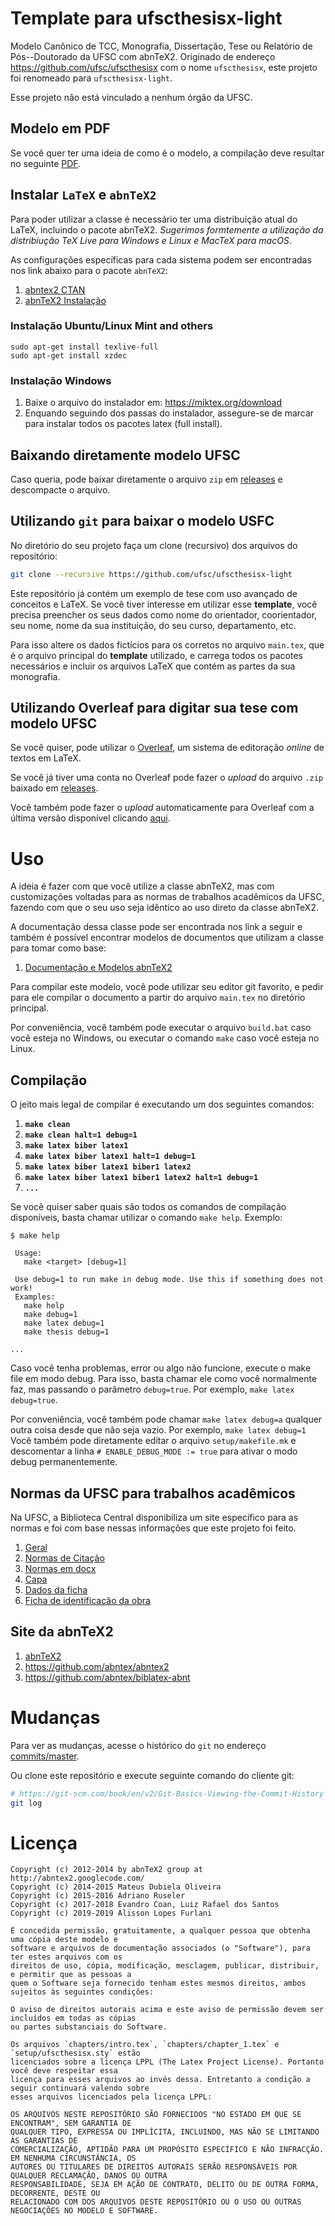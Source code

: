 # Template para ufscthesisx-light

Modelo Canônico de TCC,
Monografia,  Dissertação,
Tese ou Relatório de Pós--Doutorado da UFSC com abnTeX2.
Originado de endereço https://github.com/ufsc/ufscthesisx com o nome `ufscthesisx`,
este projeto foi renomeado para `ufscthesisx-light`.

Esse projeto não está vinculado a nenhum órgão da UFSC.

## Modelo em PDF

Se você quer ter uma ideia de como é o modelo,
a compilação deve resultar no seguinte [PDF](../../../ufscthesisx-images/blob/master/pdf_exemplo_completo_light.pdf).


## Instalar `LaTeX` e `abnTeX2`

Para poder utilizar a classe é necessário ter uma distribuição atual do LaTeX,
incluindo o pacote abnTeX2.
*Sugerimos formtemente a utilização da distribiução TeX Live para Windows e Linux e MacTeX para macOS*.

As configurações específicas para cada sistema podem ser encontradas nos link abaixo para o pacote `abnTeX2`:
1. [abntex2 CTAN](http://www.ctan.org/pkg/abntex2)
1. [abnTeX2 Instalação](https://github.com/abntex/abntex2/wiki/Instalacao)


### Instalação Ubuntu/Linux Mint and others

```
sudo apt-get install texlive-full
sudo apt-get install xzdec
```


### Instalação Windows

1. Baixe o arquivo do instalador em: https://miktex.org/download
1. Enquando seguindo dos passas do instalador,
   assegure-se de marcar para instalar todos os pacotes latex (full install).


## Baixando diretamente modelo UFSC

Caso queria,
pode baixar diretamente o arquivo `zip` em [releases](../../releases) e descompacte o arquivo.


## Utilizando `git` para baixar o modelo USFC

No diretório do seu projeto faça um clone (recursivo) dos arquivos do repositório:
```bash
git clone --recursive https://github.com/ufsc/ufscthesisx-light
```

Este repositório já contém um exemplo de tese com uso avançado de conceitos e LaTeX.
Se você tiver interesse em utilizar esse **template**,
você precisa preencher os seus dados como nome do orientador,
coorientador, seu nome,
nome da sua instituição,
do seu curso, departamento,
etc.

Para isso altere os dados fictícios para os corretos no arquivo `main.tex`,
que é o arquivo principal do **template** utilizado,
e carrega todos os pacotes necessários e incluir os arquivos LaTeX que contém as partes da sua monografia.


## Utilizando Overleaf para digitar sua tese com modelo UFSC

Se você quiser,
pode utilizar o [Overleaf](https://www.overleaf.com),
um sistema de editoração *online* de textos em LaTeX.

Se você já tiver uma conta no Overleaf pode fazer o *upload* do arquivo `.zip` baixado em [releases](../../releases).

Você também pode fazer o *upload* automaticamente para Overleaf com a última versão disponível clicando
[aqui](https://overleaf.com/docs?snip_uri=https://github.com/UFSC/ufscthesisx-light/releases/latest/download/ufscthesisx-light.zip).


# Uso

A ideia é fazer com que você utilize a classe abnTeX2,
mas com customizações voltadas para as normas de trabalhos acadêmicos da UFSC,
fazendo com que o seu uso seja idêntico ao uso direto da classe abnTeX2.

A documentação dessa classe pode ser encontrada nos link a seguir e também é possível
encontrar modelos de documentos que utilizam a classe para tomar como base:
1. [Documentação e Modelos abnTeX2](https://www.ctan.org/pkg/abntex2)

Para compilar este modelo,
você pode utilizar seu editor git favorito,
e pedir para ele compilar o documento a partir do arquivo `main.tex` no diretório principal.

Por conveniência,
você também pode executar o arquivo `build.bat` caso você esteja no Windows,
ou executar o comando `make` caso você esteja no Linux.


## Compilação

O jeito mais legal de compilar é executando um dos seguintes comandos:
1. **`make clean`**
1. **`make clean halt=1 debug=1`**
1. **`make latex biber latex1`**
1. **`make latex biber latex1 halt=1 debug=1`**
1. **`make latex biber latex1 biber1 latex2`**
1. **`make latex biber latex1 biber1 latex2 halt=1 debug=1`**
1. **`...`**

Se você quiser saber quais são todos os comandos de compilação disponíveis,
basta chamar utilizar o comando `make help`. Exemplo:
```
$ make help

 Usage:
   make <target> [debug=1]

 Use debug=1 to run make in debug mode. Use this if something does not work!
 Examples:
   make help
   make debug=1
   make latex debug=1
   make thesis debug=1

...
```

Caso você tenha problemas,
error ou algo não funcione,
execute o make file em modo debug.
Para isso,
basta chamar ele como você normalmente faz,
mas passando o parâmetro `debug=true`.
Por exemplo,
`make latex debug=true`.

Por conveniência,
você também pode chamar `make latex debug=a` qualquer outra coisa desde que não seja vazio.
Por exemplo,
`make latex debug=1` Você também pode diretamente editar o arquivo `setup/makefile.mk` e
descomentar a linha `# ENABLE_DEBUG_MODE := true` para ativar o modo debug permanentemente.


##  Normas da UFSC para trabalhos acadêmicos

Na UFSC,
a Biblioteca Central disponibiliza um site específico para as normas e foi com base nessas informações que este projeto foi feito.
1. [Geral](http://portal.bu.ufsc.br/normalizacao/)
1. [Normas de Citação](http://www.bu.ufsc.br/design/Citacao1.htm)
1. [Normas em docx](http://www.bu.ufsc.br/design/TemplateTrabalhoAcademico.docx)
1. [Capa](http://www.bu.ufsc.br/design/Guia_Rapido_Diagramacao_Trabalhos_Academicos.pdf)
1. [Dados da ficha](http://ficha.bu.ufsc.br/)
1. [Ficha de identificação da obra](http://portal.bu.ufsc.br/servicos/ficha-de-identificacao-da-obra/)


## Site da abnTeX2

1. [abnTeX2](http://www.abntex.net.br/)
1. https://github.com/abntex/abntex2
1. https://github.com/abntex/biblatex-abnt


# Mudanças

Para ver as mudanças, acesse o histórico do `git` no endereço [commits/master](../../commits/master).

Ou clone este repositório e execute seguinte comando do cliente git:
```bash
# https://git-scm.com/book/en/v2/Git-Basics-Viewing-the-Commit-History
git log
```


# Licença

```
Copyright (c) 2012-2014 by abnTeX2 group at http://abntex2.googlecode.com/
Copyright (c) 2014-2015 Mateus Dubiela Oliveira
Copyright (c) 2015-2016 Adriano Ruseler
Copyright (c) 2017-2018 Evandro Coan, Luiz Rafael dos Santos
Copyright (c) 2019-2019 Alisson Lopes Furlani

É concedida permissão, gratuitamente, a qualquer pessoa que obtenha uma cópia deste modelo e
software e arquivos de documentação associados (o "Software"), para ter estes arquivos com os
direitos de uso, cópia, modificação, mesclagem, publicar, distribuir, e permitir que as pessoas a
quem o Software seja fornecido tenham estes mesmos direitos, ambos sujeitos às seguintes condições:

O aviso de direitos autorais acima e este aviso de permissão devem ser incluídos em todas as cópias
ou partes substanciais do Software.

Os arquivos `chapters/intro.tex`, `chapters/chapter_1.tex` e `setup/ufscthesisx.sty` estão
licenciados sobre a licença LPPL (The Latex Project License). Portanto você deve respeitar essa
licença para esses arquivos ao invés dessa. Entretanto a condição a seguir continuará valendo sobre
esses arquivos licenciados pela licença LPPL:

OS ARQUIVOS NESTE REPOSITÓRIO SÃO FORNECIDOS "NO ESTADO EM QUE SE ENCONTRAM", SEM GARANTIA DE
QUALQUER TIPO, EXPRESSA OU IMPLÍCITA, INCLUINDO, MAS NÃO SE LIMITANDO ÀS GARANTIAS DE
COMERCIALIZAÇÃO, APTIDÃO PARA UM PROPÓSITO ESPECÍFICO E NÃO INFRACÇÃO. EM NENHUMA CIRCUNSTÂNCIA, OS
AUTORES OU TITULARES DE DIREITOS AUTORAIS SERÃO RESPONSÁVEIS POR QUALQUER RECLAMAÇÃO, DANOS OU OUTRA
RESPONSABILIDADE, SEJA EM AÇÃO DE CONTRATO, DELITO OU DE OUTRA FORMA, DECORRENTE, DESTE OU
RELACIONADO COM DOS ARQUIVOS DESTE REPOSITÓRIO OU O USO OU OUTRAS NEGOCIAÇÕES NO MODELO E SOFTWARE.
```

